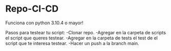 # Repo-CI-CD
Funciona con python 3.10.4 o mayor!

Pasos para testear tu script:
-Clonar repo.
-Agregar en la carpeta de scripts el script que queres testear.
-Agregar en la carpeta de tests el test de el script que te interesa testear.
-Hacer un push a la branch main.
